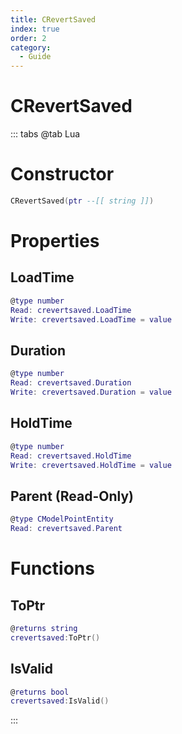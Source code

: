 ```yaml
---
title: CRevertSaved
index: true
order: 2
category:
  - Guide
---
```


# CRevertSaved

::: tabs
@tab Lua
# Constructor
```lua
CRevertSaved(ptr --[[ string ]])
```
# Properties
## LoadTime 
```lua
@type number
Read: crevertsaved.LoadTime
Write: crevertsaved.LoadTime = value
```
## Duration 
```lua
@type number
Read: crevertsaved.Duration
Write: crevertsaved.Duration = value
```
## HoldTime 
```lua
@type number
Read: crevertsaved.HoldTime
Write: crevertsaved.HoldTime = value
```
## Parent (Read-Only)
```lua
@type CModelPointEntity
Read: crevertsaved.Parent
```
# Functions
## ToPtr
```lua
@returns string
crevertsaved:ToPtr()
```
## IsValid
```lua
@returns bool
crevertsaved:IsValid()
```

:::
